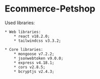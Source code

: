 # Ecommerce-Petshop
Used libraries:

	* Web libraries: 
		* react v18.2.0;
		* tailwindcss v3.3.2;
		
	* Core libraries: 
		* mongoose v7.2.2;
		* jsonwebtoken v9.0.0;
		* express v4.18.1;
		* cors v2.8.5;
		* bcryptjs v2.4.3;
